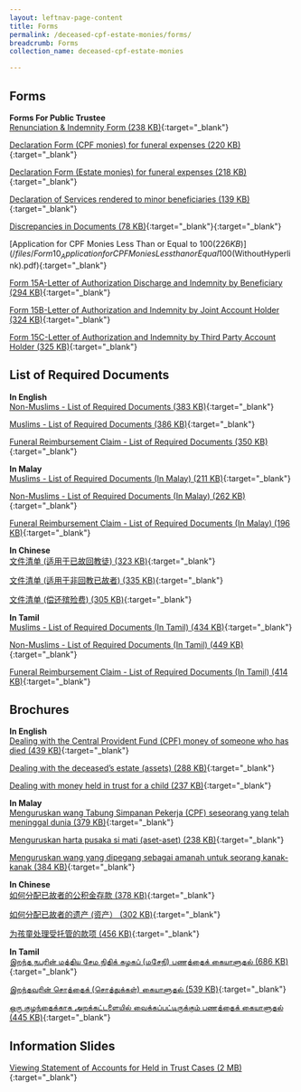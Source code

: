 ```yaml
---
layout: leftnav-page-content
title: Forms
permalink: /deceased-cpf-estate-monies/forms/
breadcrumb: Forms
collection_name: deceased-cpf-estate-monies

---
```


Forms
---

**Forms For Public Trustee**<br>
[Renunciation & Indemnity Form (238 KB)](/files/RenunciationandIndemnity(Form18).pdf){:target="_blank"}

[Declaration Form (CPF monies) for funeral expenses (220 KB)](/files/Form12_Declarationform(CPFMonies)forfuneralexpenses(WithHyperlink).pdf){:target="_blank"}

[Declaration Form (Estate monies) for funeral expenses (218 KB)](/files/Form13_Declarationform(EstateMonies)forfuneralexpenses(WithHyperlink).pdf){:target="_blank"}

[Declaration of Services rendered to minor beneficiaries (139 KB)](/files/Form17_DeclarationofServicesrenderedtoMinor(WithHyperlink).pdf){:target="_blank"}

[Discrepancies in Documents (78 KB)](/files/Form7_DiscrepanciesinDocuments(WithHyperlink).pdf){:target="_blank"}{:target="_blank"}

[Application for CPF Monies Less Than or Equal to $100 (226 KB)](/files/Form10_ApplicationforCPFMoniesLessthanorEqual$100(WithoutHyperlink).pdf){:target="_blank"}

[Form 15A-Letter of Authorization Discharge and Indemnity by Beneficiary (294 KB)](/files/Form15A_LetterofAuthorizationDischargeandIndemnitybyBeneficiary(WithoutHyperlink)(ELCWL)-28-6-18(Cleaned).docx.pdf){:target="_blank"}

[Form 15B-Letter of Authorization and Indemnity by Joint Account Holder (324 KB)](/files/Form15B_LetterofAuthorizationDischargeandIndemnitybyJointAccountHolder(WithoutHyperlink)(ELCWL)-28-6-18(Cleaned).pdf){:target="_blank"}

[Form 15C-Letter of Authorization and Indemnity by Third Party Account Holder (325 KB)](/files/Form15C_LetterofAuthorizationDischargeandIndemnitybyThirdPartyAccountHolder(WithoutHyperlink)(ELCWL)-28-6-18(Cleaned).pdf){:target="_blank"}

List of Required Documents
---
**In English**<br>
[Non-Muslims - List of Required Documents (383 KB)](/files/AnnexB_Non-Muslims_ListofRequiredDocuments-19-12-18.pdf){:target="_blank"}

[Muslims - List of Required Documents (386 KB)](/files/AnnexA_Muslims_ListofRequiredDocuments-19-12-18.pdf){:target="_blank"}

[Funeral Reimbursement Claim - List of Required Documents (350 KB)](/files/AnnexC_FuneralClaim_ListofRequiredDocuments-19-12-18.pdf){:target="_blank"}

**In Malay**<br>
[Muslims - List of Required Documents (In Malay) (211 KB)](/files/Malay_AnnexA_Muslims_ListofRequiredDocuments_22Jun2018.pdf){:target="_blank"}

[Non-Muslims - List of Required Documents (In Malay) (262 KB)](/files/Malay_AnnexB_Non-Muslims_ListofRequiredDocuments_7Jun2018.pdf){:target="_blank"}

[Funeral Reimbursement Claim - List of Required Documents (In Malay) (196 KB)](/files/Malay_AnnexC_FuneralClaim_ListofRequiredDocuments_7-6-2018.pdf){:target="_blank"}

**In Chinese**<br>
[文件清单 (适用于已故回教徒) (323 KB)](/files/Chinese_AnnexA_Muslims_ListofRequiredDocuments_22Jun2018(Cleaned).pdf){:target="_blank"}

[文件清单 (适用于非回教已故者) (335 KB)](/files/Chinese_AnnexB_Non-Muslims_ListofRequiredDocuments_22Jun2018doc(Cleaned).pdf){:target="_blank"}

[文件清单 (偿还殡殓费) (305 KB)](/files/Chinese_AnnexC_FuneralClaim_ListofRequiredDocuments_7Jun2018.pdf){:target="_blank"}

**In Tamil**<br>
[Muslims - List of Required Documents (In Tamil) (434 KB)](/files/Tamil_AnnexA_Muslims_ListofRequiredDocuments_8Jun2018.pdf){:target="_blank"}

[Non-Muslims - List of Required Documents (In Tamil) (449 KB)](/files/Tamil_AnnexB_Non-Muslims_ListofRequiredDocuments_8Jun2018.pdf){:target="_blank"}

[Funeral Reimbursement Claim - List of Required Documents (In Tamil) (414 KB)](/files/Tamil_AnnexC_FuneralClaim_ListofRequiredDocuments_8Jun2018.pdf){:target="_blank"}

Brochures
---
**In English**<br>
[Dealing with the Central Provident Fund (CPF) money of someone who has died (439 KB)](/files/Brochure1_CPFMonies_6Jun2018.pdf){:target="_blank"}

[Dealing with the deceased’s estate (assets) (288 KB)](/files/Brochure2_EstateMonies_6Jun2018.pdf){:target="_blank"}

[Dealing with money held in trust for a child (237 KB)](/files/Brochure3_Held-in-TrustCases_28Jul2017.pdf){:target="_blank"}

**In Malay**<br>
[Menguruskan wang Tabung Simpanan Pekerja (CPF) seseorang yang telah meninggal dunia (379 KB)](/files/Malay_Brochure1_CPFMonies_7-6-2018.pdf){:target="_blank"}

[Menguruskan harta pusaka si mati (aset-aset) (238 KB)](/files/Malay_Brochure2_EstateMonies_7-6-2018.pdf){:target="_blank"}

[Menguruskan wang yang dipegang sebagai amanah untuk seorang kanak-kanak (384 KB)](/files/Malay_Brochure3_Held-in-TrustCases_25Jul2017.pdf){:target="_blank"}

**In Chinese**<br>
[如何分配已故者的公积金存款 (378 KB)](/files/Chinese_Brochure1_CPFMonies_7Jun2018.pdf){:target="_blank"}

[如何分配已故者的遗产 (资产） (302 KB)](/files/Chinese_Brochure2_EstateMonies_7Jun2018.pdf){:target="_blank"}

[为孩童处理受托管的款项 (456 KB)](/files/Chinese_Brochure3_Held-in-TrustCases_25Jul2017.pdf){:target="_blank"}

**In Tamil**<br>
[இறந்த நபரின் மத்திய சேம நிதிக் கழகப் (மசேநி) பணத்தைக் கையாளுதல் (686 KB)](/files/Tamil_Brochure1_CPFMonies_8Jun2018.pdf){:target="_blank"}

[இறந்தவரின் சொத்தைக் (சொத்துக்கள்) கையாளுதல் (539 KB)](/files/Tamil_Brochure2_EstateMonies_8Jun2018.pdf){:target="_blank"}

[ஒரு குழந்தைக்காக அறக்கட்டளையில் வைக்கப்பட்டிருக்கும் பணத்தைக் கையாளுதல் (445 KB)](/files/Tamil_Brochure3_Held-in-TrustCases_25Jul2017.pdf){:target="_blank"}

Information Slides
---
[Viewing Statement of Accounts for Held in Trust Cases (2 MB)](/files/ViewingStatementofAccountsforHeldinTrustCases.pdf){:target="_blank"}
